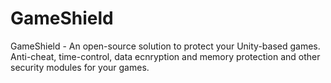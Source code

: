 # GameShield
GameShield - An open-source solution to protect your Unity-based games. Anti-cheat, time-control, data ecnryption and memory protection and other security modules for your games.
